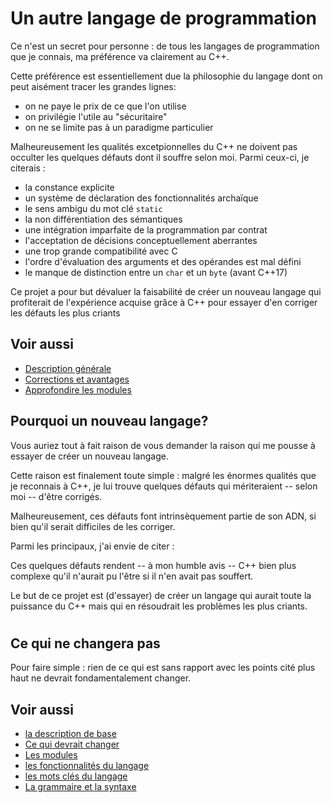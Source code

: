 <a id="top"></a>
# Un autre langage de programmation

Ce n'est un secret pour personne : de tous les langages de programmation
que je connais, ma préférence va clairement au C++.

Cette préférence est essentiellement due  la
philosophie du langage dont on peut aisément tracer les grandes
lignes:

- on ne paye le prix de ce que l'on utilise
- on privilégie l'utile au "sécuritaire"
- on ne se limite pas à un paradigme particulier

Malheureusement les qualités excetpionnelles du C++ ne doivent pas occulter les quelques défauts dont il souffre selon moi.
Parmi ceux-ci, je citerais :

- la constance explicite
- un système de déclaration des fonctionnalités archaïque
- le sens ambigu du mot clé `static`
- la non différentiation des sémantiques
- une intégration imparfaite de la programmation par contrat
- l'acceptation de décisions conceptuellement aberrantes
- une trop grande compatibilité avec C
- l'ordre d'évaluation des arguments et des opérandes est mal défini
- le manque de distinction entre un `char` et un `byte` (avant C++17)

Ce projet a pour but dévaluer la faisabilité de créer un nouveau langage qui profiterait de l'expérience acquise
grâce à C++ pour essayer d'en corriger les défauts les plus criants

<a id="also"></a>
## Voir aussi
- [Description générale](description.md#top)
- [Corrections et avantages](changes.md#top)
- [Approfondire les modules](modules.md#top)

<a id="why" ></a>
## Pourquoi un nouveau langage?

Vous auriez tout à fait raison de vous demander la raison qui me pousse
à essayer de créer un nouveau langage.

Cette raison est finalement toute simple : malgré les énormes qualités
que je reconnais à C++, je lui trouve quelques défauts qui mériteraient
-- selon moi -- d'être corrigés.

Malheureusement, ces défauts font intrinsèquement partie de son ADN,
si bien qu'il serait difficiles de les corriger.

Parmi les principaux, j'ai envie de citer :


Ces quelques défauts rendent -- à mon humble avis -- C++ bien plus complexe
qu'il n'aurait pu l'être si il n'en avait pas souffert.

Le but de ce projet est (d'essayer) de créer un langage qui aurait toute
la puissance du C++ mais qui en résoudrait les problèmes les plus criants.
<a id="changes" > </a>
#
## Ce qui ne changera pas

Pour faire simple : rien de ce qui est sans rapport avec les points cité
plus haut ne devrait fondamentalement changer.



## Voir aussi

- [la description de base](description.md#top)
- [Ce qui devrait changer](changes.md#top)
- [Les modules](modules.md#top)
- [les fonctionnalités du langage](functionalities.md#top)
- [les mots clés du langage](keywords.md#top)
- [La grammaire et la syntaxe](grammar.md#top)
